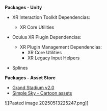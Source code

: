 
**Packages - Unity**

- XR Interaction Toolkit
	Dependencias:
	- XR Core Utilities

- Oculus XR Plugin
	Dependencias:
	- XR Plugin Management
		Dependencias:
		- XR Core Utilities
		- XR Legacy Input Helpers

- Splines

**Packages - Asset Store**

- [Grand Stadium v2.0](https://assetstore.unity.com/packages/3d/environments/urban/grand-stadium-v2-0-254584)
- [Simple Sky - Cartoon assets](https://assetstore.unity.com/packages/3d/environments/simple-sky-cartoon-assets-42373)

![[Pasted image 20250513225247.png]]
